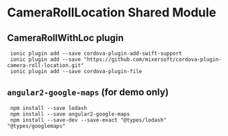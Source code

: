 
# CameraRollLocation Shared Module

## CameraRollWithLoc plugin
```
 ionic plugin add --save cordova-plugin-add-swift-support
 ionic plugin add --save "https://github.com/mixersoft/cordova-plugin-camera-roll-location.git"
 ionic plugin add --save cordova-plugin-file
```

## `angular2-google-maps` (for demo only)
```
 npm install --save lodash  
 npm install --save angular2-google-maps
 npm install --save-dev --save-exact "@types/lodash" "@types/googlemaps"

```

